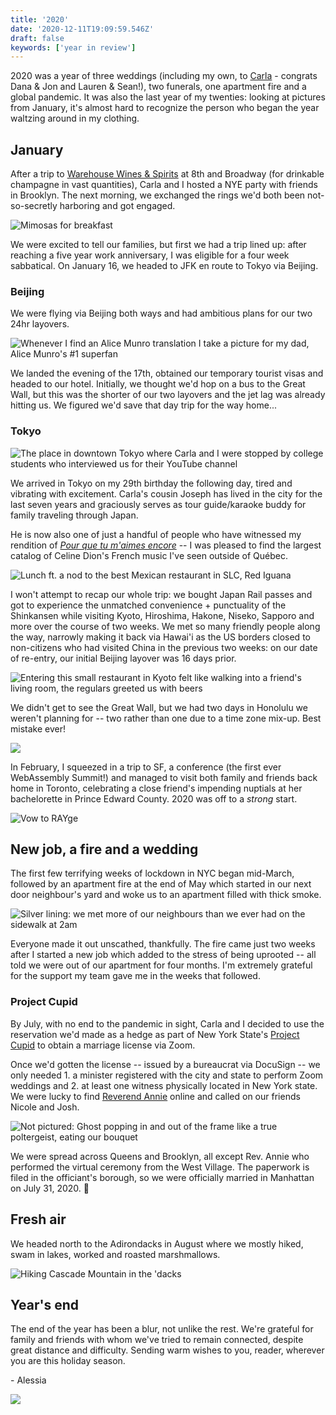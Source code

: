 ```yaml
---
title: '2020'
date: '2020-12-11T19:09:59.546Z'
draft: false
keywords: ['year in review']
---
```


2020 was a year of three weddings (including my own, to [Carla](https://twitter.com/csandersonlaw) - congrats Dana & Jon and Lauren & Sean!), two funerals, one apartment fire and a global pandemic. It was also the last year of my twenties: looking at pictures from January, it's almost hard to recognize the person who began the year waltzing around in my clothing.

## January

After a trip to [Warehouse Wines & Spirits](https://www.warehousewinesandspirits.com/) at 8th and Broadway (for drinkable champagne in vast quantities), Carla and I hosted a NYE party with friends in Brooklyn. The next morning, we exchanged the rings we'd both been not-so-secretly harboring and got engaged.

![Mimosas for breakfast](engagement.jpg)

We were excited to tell our families, but first we had a trip lined up: after reaching a five year work anniversary, I was eligible for a four week sabbatical. On January 16, we headed to JFK en route to Tokyo via Beijing.

### Beijing

We were flying via Beijing both ways and had ambitious plans for our two 24hr layovers.

![Whenever I find an Alice Munro translation I take a picture for my dad, Alice Munro's #1 superfan](beijing2.jpg)

We landed the evening of the 17th, obtained our temporary tourist visas and headed to our hotel. Initially, we thought we'd hop on a bus to the Great Wall, but this was the shorter of our two layovers and the jet lag was already hitting us. We figured we'd save that day trip for the way home...

### Tokyo

![The place in downtown Tokyo where Carla and I were stopped by college students who interviewed us for their YouTube channel](japan4.jpg)

We arrived in Tokyo on my 29th birthday the following day, tired and vibrating with excitement. Carla's cousin Joseph has lived in the city for the last seven years and graciously serves as tour guide/karaoke buddy for family traveling through Japan.

He is now also one of just a handful of people who have witnessed my rendition of [_Pour que tu m'aimes encore_](https://www.youtube.com/watch?v=AzaTyxMduH4) -- I was pleased to find the largest catalog of Celine Dion's French music I've seen outside of Québec.

![Lunch ft. a nod to the best Mexican restaurant in SLC, Red Iguana](japan6.jpg)

I won't attempt to recap our whole trip: we bought Japan Rail passes and got to experience the unmatched convenience + punctuality of the Shinkansen while visiting Kyoto, Hiroshima, Hakone, Niseko, Sapporo and more over the course of two weeks. We met so many friendly people along the way, narrowly making it back via Hawai'i as the US borders closed to non-citizens who had visited China in the previous two weeks: on our date of re-entry, our initial Beijing layover was 16 days prior.

![Entering this small restaurant in Kyoto felt like walking into a friend's living room, the regulars greeted us with beers](japan11.jpg)

We didn't get to see the Great Wall, but we had two days in Honolulu we weren't planning for -- two rather than one due to a time zone mix-up. Best mistake ever!

![](hawaii2.JPG)

In February, I squeezed in a trip to SF, a conference (the first ever WebAssembly Summit!) and managed to visit both family and friends back home in Toronto, celebrating a close friend's impending nuptials at her bachelorette in Prince Edward County. 2020 was off to a _strong_ start.

![Vow to RAYge](pec.jpg)

## New job, a fire and a wedding

The first few terrifying weeks of lockdown in NYC began mid-March, followed by an apartment fire at the end of May which started in our next door neighbour's yard and woke us to an apartment filled with thick smoke.

![Silver lining: we met more of our neighbours than we ever had on the sidewalk at 2am](fire.jpg)

Everyone made it out unscathed, thankfully. The fire came just two weeks after I started a new job which added to the stress of being uprooted -- all told we were out of our apartment for four months. I'm extremely grateful for the support my team gave me in the weeks that followed.

### Project Cupid

By July, with no end to the pandemic in sight, Carla and I decided to use the reservation we'd made as a hedge as part of New York State's [Project Cupid](nyc.gov/Cupid) to obtain a marriage license via Zoom.

Once we'd gotten the license -- issued by a bureaucrat via DocuSign -- we only needed 1. a minister registered with the city and state to perform Zoom weddings and 2. at least one witness physically located in New York state. We were lucky to find [Reverend Annie](https://www.revannienyc.com/) online and called on our friends Nicole and Josh.

![Not pictured: Ghost popping in and out of the frame like a true poltergeist, eating our bouquet](wedding.png)

We were spread across Queens and Brooklyn, all except Rev. Annie who performed the virtual ceremony from the West Village. The paperwork is filed in the officiant's borough, so we were officially married in Manhattan on July 31, 2020. 🎉

## Fresh air

We headed north to the Adirondacks in August where we mostly hiked, swam in lakes, worked and roasted marshmallows.

![Hiking Cascade Mountain in the 'dacks](dacks2.jpg)

## Year's end

The end of the year has been a blur, not unlike the rest. We're grateful for family and friends with whom we've tried to remain connected, despite great distance and difficulty. Sending warm wishes to you, reader, wherever you are this holiday season.

\- Alessia

![](japan12.jpg)
